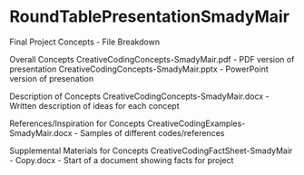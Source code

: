 # RoundTablePresentationSmadyMair
Final Project Concepts - File Breakdown

Overall Concepts
CreativeCodingConcepts-SmadyMair.pdf - PDF version of presentation
CreativeCodingConcepts-SmadyMair.pptx - PowerPoint version of presenation

Description of Concepts
CreativeCodingConcepts-SmadyMair.docx - Written description of ideas for each concept

References/Inspiration for Concepts
CreativeCodingExamples-SmadyMair.docx - Samples of different codes/references 

Supplemental Materials for Concepts
CreativeCodingFactSheet-SmadyMair - Copy.docx - Start of a document showing facts for project
